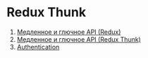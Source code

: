 Redux Thunk
===

1. [Медленное и глючное API (Redux)](api-redux)
1. [Медленное и глючное API (Redux Thunk)](api-thunk)
1. [Authentication](authentication)

